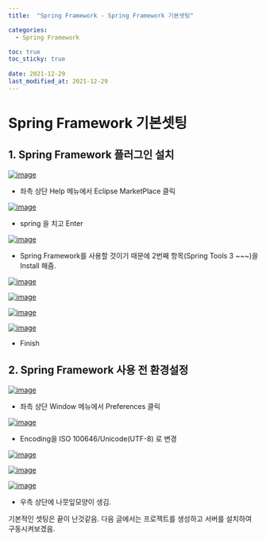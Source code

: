 ```yaml
---
title:  "Spring Framework - Spring Framework 기본셋팅"

categories:
  - Spring Framework

toc: true
toc_sticky: true
 
date: 2021-12-29
last_modified_at: 2021-12-29
---
```


<h1>Spring Framework 기본셋팅</h1>


<h2>1. Spring Framework 플러그인 설치</h2>

[![image](https://user-images.githubusercontent.com/56810348/147621113-03865559-b96f-4190-aaa3-e2c8fbfb3f25.png)](https://user-images.githubusercontent.com/56810348/147621113-03865559-b96f-4190-aaa3-e2c8fbfb3f25.png)

- 좌측 상단 Help 메뉴에서 Eclipse MarketPlace 클릭


[![image](https://user-images.githubusercontent.com/56810348/147621185-b53fd1be-4f45-4b73-94f7-2656f35b804e.png)](https://user-images.githubusercontent.com/56810348/147621185-b53fd1be-4f45-4b73-94f7-2656f35b804e.png)

- spring 을 치고 Enter


[![image](https://user-images.githubusercontent.com/56810348/147621315-6d114660-97ba-4b4c-850d-122bdb9dbab3.png)](https://user-images.githubusercontent.com/56810348/147621315-6d114660-97ba-4b4c-850d-122bdb9dbab3.png)

- Spring Framework를 사용할 것이기 때문에 2번째 항목(Spring Tools 3 ~~~)을 Install 해줌.


[![image](https://user-images.githubusercontent.com/56810348/147621495-fdae3cd3-862d-4333-9aae-f3346dc1d8fb.png)](https://user-images.githubusercontent.com/56810348/147621495-fdae3cd3-862d-4333-9aae-f3346dc1d8fb.png)


[![image](https://user-images.githubusercontent.com/56810348/147621588-2f4f94ec-0397-4e2b-be9a-b9b4c8e26558.png)](https://user-images.githubusercontent.com/56810348/147621588-2f4f94ec-0397-4e2b-be9a-b9b4c8e26558.png)


[![image](https://user-images.githubusercontent.com/56810348/147621663-b730dc47-c4c0-4ee4-b05c-8568e6de435c.png)](https://user-images.githubusercontent.com/56810348/147621663-b730dc47-c4c0-4ee4-b05c-8568e6de435c.png)


[![image](https://user-images.githubusercontent.com/56810348/147626451-7d9dd1fd-27e3-4d73-8c9a-e06fb3bc8af4.png)](https://user-images.githubusercontent.com/56810348/147626451-7d9dd1fd-27e3-4d73-8c9a-e06fb3bc8af4.png)

- Finish


<h2>2. Spring Framework 사용 전 환경설정</h2>

[![image](https://user-images.githubusercontent.com/56810348/147627461-7ebcf4ef-5c31-440f-b255-1f42a19277c0.png)](https://user-images.githubusercontent.com/56810348/147627461-7ebcf4ef-5c31-440f-b255-1f42a19277c0.png)

- 좌측 상단 Window 메뉴에서 Preferences 클릭


[![image](https://user-images.githubusercontent.com/56810348/147631476-adfc0a1b-0d85-4d54-9abe-9681c54cb1a2.png)](https://user-images.githubusercontent.com/56810348/147631476-adfc0a1b-0d85-4d54-9abe-9681c54cb1a2.png)

- Encoding을 ISO 100646/Unicode(UTF-8) 로 변경


[![image](https://user-images.githubusercontent.com/56810348/147631613-5c6fb63f-8df9-4993-8eb2-d54b93f1467e.png)](https://user-images.githubusercontent.com/56810348/147631613-5c6fb63f-8df9-4993-8eb2-d54b93f1467e.png)


[![image](https://user-images.githubusercontent.com/56810348/147631663-9dc08b66-133f-4f3c-92a6-4ddc5a3ab2fb.png)](https://user-images.githubusercontent.com/56810348/147631663-9dc08b66-133f-4f3c-92a6-4ddc5a3ab2fb.png)


[![image](https://user-images.githubusercontent.com/56810348/147631735-7b5e27bd-39f7-4c84-a290-a545d925da42.png)](https://user-images.githubusercontent.com/56810348/147631735-7b5e27bd-39f7-4c84-a290-a545d925da42.png)

- 우측 상단에 나뭇잎모양이 생김.


기본적인 셋팅은 끝이 난것같음. 다음 글에서는 프로젝트를 생성하고 서버를 설치하여 구동시켜보겠음.